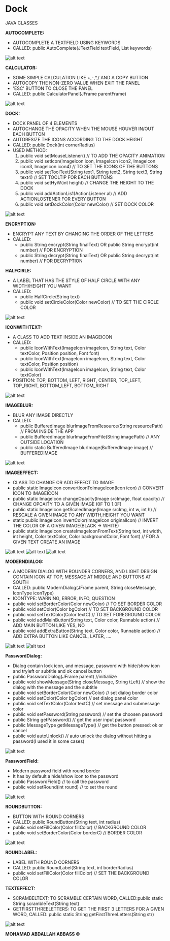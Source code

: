 # Dock
JAVA CLASSES


**AUTOCOMPLETE:** 
  - AUTOCOMPLETE A TEXTFIELD USING KEYWORDS
  - CALLED: public AutoComplete(JTextField textField, List<String> keywords)
    
![alt text](https://github.com/MhmdSAbdlh/mhmdsabdlh-class/blob/main/preview/autocomplete.png)


**CALCULATOR:**
  - SOME SIMPLE CALCULATION LIKE +,-,*,/ AND A COPY BUTTON
  - AUTOCOPY THE NON-ZERO VALUE WHEN EXIT THE PANEL
  - 'ESC' BUTTON TO CLOSE THE PANEL
  - CALLED: public CalculatorPanel(JFrame parentFrame)

![alt text](https://github.com/MhmdSAbdlh/mhmdsabdlh-class/blob/main/preview/calculator.png)


**DOCK:**
  - DOCK PANEL OF 4 ELEMENTS
  - AUTOCHANGE THE OPACITY WHEN THE MOUSE HOUVER IN/OUT EACH BUTTON
  - AUTORESIZE THE ICONS ACCORDING TO THE DOCK HEIGHT
  - CALLED: public Dock(int cornerRadius)
  - USED METHOD: 
    1. public void setMouseListener() // TO ADD THE OPACITY ANIMATION
    2. public void setIcon(ImageIcon icon, ImageIcon icon2, ImageIcon icon3, ImageIcon icon4) // TO SET THE ICONS OF THE BUTTONS
    3. public void setToolText(String text1, String text2, String text3, String text4) // SET TOOLTIP FOR EACH BUTTONS
    4. public void setHyW(int height) // CHANGE THE HEIGHT TO THE DOCK
    5. public void addActionLis1(ActionListener al) // ADD ACTIONLOSTENER FOR EVERY BUTTON
    6. public void setDockColor(Color newColor) // SET DOCK COLOR

![alt text](https://github.com/MhmdSAbdlh/mhmdsabdlh-class/blob/main/preview/dock.png)


**ENCRYPTION:**
 - ENCRYPT ANY TEXT BY CHANGING THE ORDER OF THE LETTERS
 - CALLED:
   * public String encrypt(String finalText) OR public String encrypt(int number) // FOR ENCRYPTION
   * public String decrypt(String finalText) OR public String decrypt(int number) // FOR DECRYPTION


**HALFCIRLE:**
  - A LABEL THAT HAS THE STYLE OF HALF CIRCLE WITH ANY WIDTH/HEIGHT YOU WANT
  - CALLED:
    * public HalfCircle(String text)
    * public void setCircleColor(Color newColor) // TO SET THE CIRCLE COLOR
	  
![alt text](https://github.com/MhmdSAbdlh/mhmdsabdlh-class/blob/main/preview/halfcirle.png)


**ICONWITHTEXT:**
  - A CLASS TO ADD TEXT INSIDE AN IMAGEICON
  - CALLED:
    * public IconWithText(ImageIcon imageIcon, String text, Color textColor, Position position, Font font)
    * public IconWithText(ImageIcon imageIcon, String text, Color textColor, Position position)
    * public IconWithText(ImageIcon imageIcon, String text, Color textColor)
 - POSITION: TOP, BOTTOM, LEFT, RIGHT, CENTER, TOP_LEFT, TOP_RIGHT, BOTTOM_LEFT, BOTTOM_RIGHT

![alt text](https://github.com/MhmdSAbdlh/mhmdsabdlh-class/blob/main/preview/iconwithtext.png)


**IMAGEBLUR:**
  - BLUR ANY IMAGE DIRECTLY
  - CALLED:
    * public BufferedImage blurImageFromResource(String resourcePath) // FROM INSIDE THE APP
    * public BufferedImage blurImageFromFile(String imagePath) // ANY OUTSIDE LOCATION
    * public static BufferedImage blurImage(BufferedImage image) // BUFFEREDIMAGE

![alt text](https://github.com/MhmdSAbdlh/mhmdsabdlh-class/blob/main/preview/imageblur.png)


**IMAGEEFFECT:**
 - CLASS TO CHANGE OR ADD EFFECT TO IMAGE
 - public static ImageIcon convertIconToImageIcon(Icon icon) // CONVERT ICON TO IMAGEICON
 - public static ImageIcon changeOpacity(Image srcImage, float opacity) // CHANGE OPCAITY TO A GIVEN IMAGE (0F TO 1.0F)
 - public static ImageIcon getScaledImage(Image srcImg, int w, int h) // RESCALE A GIVEN IMAGE TO ANY WIDTH,HEIGHT YOU WANT
 - static public ImageIcon invertColor(ImageIcon originalIcon) // INVERT THE COLOR OF A GIVEN IMAGE(BLACK -> WHITE)
 - public static ImageIcon createImageIconFromText(String text, int width, int height, Color textColor, Color backgroundColor, Font font) // FOR A GIVEN TEXT CREATE AN IMAGE

![alt text](https://github.com/MhmdSAbdlh/mhmdsabdlh-class/blob/main/preview/invertcolor.png)
![alt text](https://github.com/MhmdSAbdlh/mhmdsabdlh-class/blob/main/preview/opacity.png)
![alt text](https://github.com/MhmdSAbdlh/mhmdsabdlh-class/blob/main/preview/texttoimage.png)


**MODERNDIALOG:**
  - A MODERN DIALOG WITH ROUNDER CORNERS, AND LIGHT DESIGN CONTAIN ICON AT TOP, MESSAGE AT MIDDLE AND BUTTONS AT SOUTH
  - CALLED: public ModernDialog(JFrame parent, String closeMessage, IconType iconType)
  - ICONTYPE: WARNING, ERROR, INFO, QUESTION
  - public void setBorderColor(Color newColor) // TO SET BORDER COLOR
  - public void setColor(Color bgColor) // TO SET BACKGROUND COLOR
  - public void setTextColor(Color textC) // TO SET FOREGROUND COLOR
  - public void addMainButton(String text, Color color, Runnable action) // ADD MAIN BUTTON LIKE YES, NO
  - public void addExtraButton(String text, Color color, Runnable action) // ADD EXTRA BUTTON LIKE CANCEL, LATER, ....

![alt text](https://github.com/MhmdSAbdlh/mhmdsabdlh-class/blob/main/preview/moderndialog1.png)
![alt text](https://github.com/MhmdSAbdlh/mhmdsabdlh-class/blob/main/preview/moderndialog2.png)

**PasswordDialog:**
 - Dialog contain lock icon, and message, password with hide/show icon and tryleft or subtitle and ok cancel button
 - public PasswordDialog(JFrame parent) //initialiize
 - public void showMessage(String closeMessage, String tLeft) // show the dialog with the message and the subtitle
 - public void setBorderColor(Color newColor) // set dialog border color
 - public void setColor(Color bgColor) // set dialog panel color
 - public void setTextColor(Color textC) // set message and submessage color
 - public void setPassword(String password) // set the choosen password
 - public String getPassword() // get the user input password
 - public MessageType getMessageType() // get the button pressed: ok or cancel
 - public void autoUnlock() // auto unlock the dialog without hitting a password(I used it in some cases)

![alt text](https://github.com/MhmdSAbdlh/mhmdsabdlh-class/blob/main/preview/passworddialog.png)


**PasswordField:**
 - Modern password field with round border
 - It has by default a hide/show icon to the password
 - public PasswordField() // to call the password
 - public void setRound(int round) // to set the round

![alt text](https://github.com/MhmdSAbdlh/mhmdsabdlh-class/blob/main/preview/passwordfield.png)


**ROUNDBUTTON:**
  - BUTTON WITH ROUND CORNERS
  - CALLED: public RoundButton(String text, int radius)
  - public void setFillColor(Color fillColor) // BACKGROUND COLOR
  - public void setBorderColor(Color borderC) // BORDER COLOR

![alt text](https://github.com/MhmdSAbdlh/mhmdsabdlh-class/blob/main/preview/roundbutton.png)


**ROUNDLABEL:**
  - LABEL WITH ROUND CORNERS
  - CALLED: public RoundLabel(String text, int borderRadius)
  - public void setFillColor(Color fillColor) // SET THE BACKGROUND COLOR


**TEXTEFFECT:**
  - SCRAMBELTEXT: TO SCRAMBLE CERTAIN WORD, CALLED:public static String scrambleText(String text)
  - GETFIRSTTHREELETTERS: TO GET THE FIRST 3 LETTERS FOR A GIVEN WORD, CALLED: public static String getFirstThreeLetters(String str)
  
![alt text](https://github.com/MhmdSAbdlh/mhmdsabdlh-class/blob/main/preview/scramble.png)



**MOHAMAD ABDALLAH ABBASS ©**

